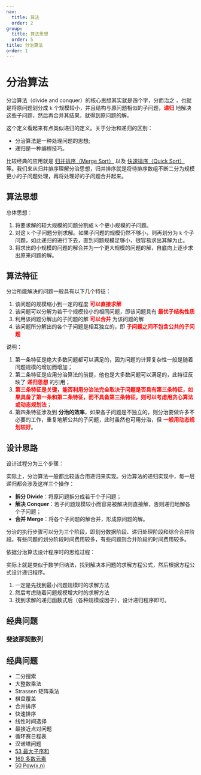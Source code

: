 ```yaml
---
nav:
  title: 算法
  order: 2
group:
  title: 算法思想
  order: 5
title: 分治算法
order: 1
---
```


# 分治算法

分治算法（divide and conquer）的核心思想其实就是四个字，分而治之 ，也就是将原问题划分成 `k` 个规模较小，并且结构与原问题相似的子问题，<strong style="color:red">递归</strong> 地解决这些子问题，然后再合并其结果，就得到原问题的解。

这个定义看起来有点类似递归的定义。关于分治和递归的区别：

- 分治算法是一种处理问题的思想;
- 递归是一种编程技巧。

比较经典的应用就是 [归并排序（Merge Sort）](../algorithms/sorting/merge-sort) 以及 [快速排序（Quick Sort）](../algorithms/sorting/quick-sort) 等。我们来从归并排序理解分治思想，归并排序就是将待排序数组不断二分为规模更小的子问题处理，再将处理好的子问题合并起来。

## 算法思想

总体思想：

1. 将要求解的较大规模的问题分割成 `k` 个更小规模的子问题。
2. 对这 `k` 个子问题分别求解。如果子问题的规模仍然不够小，则再划分为 `k` 个子问题，如此递归的进行下去，直到问题规模足够小，很容易求出其解为止。
3. 将求出的小规模的问题的解合并为一个更大规模的问题的解，自底向上逐步求出原来问题的解。

## 算法特征

分治所能解决的问题一般具有以下几个特征：

1. 该问题的规模缩小到一定的程度 <strong style="color:red">可以直接求解</strong>
2. 该问题可以分解为若干个规模较小的相同问题，即该问题具有 <strong style="color:red">最优子结构性质</strong>
3. 利用该问题分解出的子问题的解 <strong style="color:red">可以合并</strong> 为该问题的解
4. 该问题所分解出的各个子问题是相互独立的，即 <strong style="color:red">子问题之间不包含公共的子问题</strong>

说明：

1. 第一条特征是绝大多数问题都可以满足的，因为问题的计算复杂性一般是随着问题规模的增加而增加；
2. 第二条特征是应用分治算法的前提，他也是大多数问题可以满足的，此特征反映了 <strong style="color:red">递归思想</strong> 的引用；
3. <strong style="color:red">第三条特征是关键，能否利用分治法完全取决于问题是否具有第三条特征，如果具备了第一条和第二条特征，而不具备第三条特征，则可以考虑用贪心算法或动态规划法</strong>；
4. 第四条特征涉及到 **分治的效率**，如果各子问题是不独立的，则分治要做许多不必要的工作，重复地解公共的子问题，此时虽然也可用分治，但 <strong style="color:red">一般用动态规划较好</strong>。

## 设计思路

设计过程分为三个步骤：

实际上，分治算法一般都比较适合用递归来实现。分治算法的递归实现中，每一层递归都会涉及这样三个操作：

- **拆分 Divide**：将原问题拆分成若干个子问题；
- **解决 Conquer**：若子问题规模较小而容易被解决则直接解，否则递归地解各个子问题；
- **合并 Merge**：将各个子问题的解合并，形成原问题的解。

分治的执行步骤可以分为三个阶段，即划分数据阶段、递归处理阶段和综合合并阶段。有些问题的划分阶段时间费用较多，有些问题则合并阶段的时间费用较多。

依据分治算法设计程序时的思维过程：

实际上就是类似于数学归纳法，找到解决本问题的求解方程公式，然后根据方程公式设计递归程序。

1. 一定是先找到最小问题规模时的求解方法
2. 然后考虑随着问题规模增大时的求解方法
3. 找到求解的递归函数式后（各种规模或因子），设计递归程序即可。

## 经典问题

### 斐波那契数列

## 经典问题

- 二分搜索
- 大整数乘法
- Strassen 矩阵乘法
- 棋盘覆盖
- 合并排序
- 快速排序
- 线性时间选择
- 最接近点对问题
- 循环赛日程表
- 汉诺塔问题
- [53 最大子序和](https://leetcode-cn.com/problems/maximum-subarray/)
- [169 多数元素](https://leetcode-cn.com/problems/majority-element/)
- [50 Pow(x,n)](https://leetcode-cn.com/problems/powx-n/)
